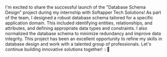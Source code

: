 I'm excited to share the successful launch of the "Database Schema Design" project during my internship with Softapper Tech Solutions!
As part of the team, I designed a robust database schema tailored for a specific application domain. 
This included identifying entities, relationships, and attributes, and defining appropriate data types and constraints. 
I also normalized the database schema to minimize redundancy and improve data integrity. 
This project has been an excellent opportunity to refine my skills in database design and work with a talented group of professionals. 
Let's continue building innovative solutions together! 💡🎉
